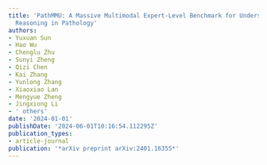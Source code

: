 ```yaml
---
title: 'PathMMU: A Massive Multimodal Expert-Level Benchmark for Understanding and
  Reasoning in Pathology'
authors:
- Yuxuan Sun
- Hao Wu
- Chenglu Zhu
- Sunyi Zheng
- Qizi Chen
- Kai Zhang
- Yunlong Zhang
- Xiaoxiao Lan
- Mengyue Zheng
- Jingxiong Li
- ' others'
date: '2024-01-01'
publishDate: '2024-06-01T10:16:54.112295Z'
publication_types:
- article-journal
publication: '*arXiv preprint arXiv:2401.16355*'
---
```

